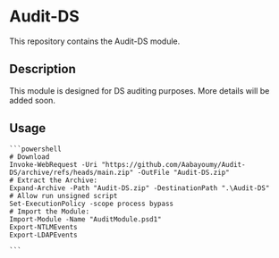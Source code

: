 # Audit-DS

This repository contains the Audit-DS module.

## Description

This module is designed for DS auditing purposes. More details will be added soon.

## Usage

    ```powershell
    # Download 
    Invoke-WebRequest -Uri "https://github.com/Aabayoumy/Audit-DS/archive/refs/heads/main.zip" -OutFile "Audit-DS.zip"
    # Extract the Archive:
    Expand-Archive -Path "Audit-DS.zip" -DestinationPath ".\Audit-DS"
    # Allow run unsigned script 
    Set-ExecutionPolicy -scope process bypass
    # Import the Module:
    Import-Module -Name "AuditModule.psd1"
    Export-NTLMEvents
    Export-LDAPEvents
    
    ```
